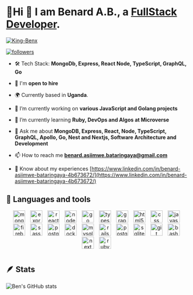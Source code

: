 # 🥷Hi 👋 I am Benard A.B., a [FullStack Developer](https://king-benx.github.io/my-portfolio/).

<p align="left"> <a href="https://github.com/ryo-ma/github-profile-trophy"><img src="https://github-profile-trophy.vercel.app/?username=King-Benx" alt="King-Benx" /></a> </p>


<p align="left">
  <a href="https://github.com/King-Benx?tab=followers">
    <img alt="followers" title="Follow me on Github" src="https://custom-icon-badges.demolab.com/github/followers/King-Benx?color=236ad3&labelColor=1335ba&style=for-the-badge&logo=person-add&label=Follow&logoColor=white"/></a>
</p>

- 🛠️ Tech Stack: **MongoDb, Express, React Node, TypeScript, GraphQL, Go**

- 🤝 I'm **open to hire**

- 🌍 Currently based in **Uganda**.

- 🔭 I’m currently working on **various JavaScript and Golang projects**

- 🌱 I’m currently learning **Ruby, DevOps and Algos at Microverse**

- 💬 Ask me about **MongoDB, Express, React, Node, TypeScript, GraphQL, Apollo, Go, Nest and Nextjs, Software Architecture and Development**

- 📫 How to reach me **benard.asiimwe.bataringaya@gmail.com**

- 📄 Know about my experiences [https://www.linkedin.com/in/benard-asiimwe-bataringaya-4b673672/](https://www.linkedin.com/in/benard-asiimwe-bataringaya-4b673672/)

## 💼 Languages and tools

<p align="center">
<img alt="mongo" width="33px" style="padding-right:10px;" src="https://cdn.jsdelivr.net/gh/devicons/devicon/icons/mongodb/mongodb-original.svg" />
<img alt="express" width="33px" style="padding-right:10px;" src="https://cdn.jsdelivr.net/gh/devicons/devicon/icons/express/express-original.svg" />
<img alt="react" width="33px" style="padding-right:10px;" src="https://cdn.jsdelivr.net/gh/devicons/devicon/icons/react/react-original.svg" />
<img alt="node" width="33px" style="padding-right:10px;" src="https://cdn.jsdelivr.net/gh/devicons/devicon/icons/nodejs/nodejs-original.svg" />
<img alt="go" width="33px" style="padding-right:10px;" src="https://cdn.jsdelivr.net/gh/devicons/devicon/icons/go/go-original.svg" />
<img alt="typescript" width="33px" style="padding-right:10px;" src="https://cdn.jsdelivr.net/gh/devicons/devicon/icons/typescript/typescript-original.svg" />
<img alt="graphql" width="33px" style="padding-right:10px;" src="https://cdn.jsdelivr.net/gh/devicons/devicon/icons/graphql/graphql-plain.svg" />
<img alt="html5" width="33px" style="padding-right:10px;" src="https://cdn.jsdelivr.net/gh/devicons/devicon/icons/html5/html5-original.svg" />
<img alt="css" width="33px" style="padding-right:10px;" src="https://cdn.jsdelivr.net/gh/devicons/devicon/icons/css3/css3-original.svg" />
<img alt="javascript" width="33px" style="padding-right:10px;" src="https://cdn.jsdelivr.net/gh/devicons/devicon/icons/javascript/javascript-original.svg" />
<img alt="firebase" width="33px" style="padding-right:10px;" src="https://cdn.jsdelivr.net/gh/devicons/devicon/icons/firebase/firebase-plain.svg" />
<img alt="sass" width="33px" style="padding-right:10px;" src="https://cdn.jsdelivr.net/gh/devicons/devicon/icons/sass/sass-original.svg" />
<img alt="postgres" width="33px" style="padding-right:10px;" src="https://cdn.jsdelivr.net/gh/devicons/devicon/icons/postgresql/postgresql-original.svg" />
<img alt="docker" width="33px" style="padding-right:10px;" src="https://cdn.jsdelivr.net/gh/devicons/devicon/icons/docker/docker-original.svg" />
<img alt="mysql" width="33px" style="padding-right:10px;" src="https://cdn.jsdelivr.net/gh/devicons/devicon/icons/mysql/mysql-original.svg" />
<img alt="rails" width="33px" style="padding-right:10px;" src="https://cdn.jsdelivr.net/gh/devicons/devicon/icons/rails/rails-original-wordmark.svg" />
<img alt="postgres" width="33px" style="padding-right:10px;" src="https://cdn.jsdelivr.net/gh/devicons/devicon/icons/postgresql/postgresql-original.svg" />
<img alt="sqlite" width="33px" style="padding-right:10px;" src="https://cdn.jsdelivr.net/gh/devicons/devicon/icons/sqlite/sqlite-original.svg" />
<img alt="git" width="33px" style="padding-right:10px;" src="https://cdn.jsdelivr.net/gh/devicons/devicon/icons/git/git-original.svg" />
<img alt="bash" width="33px" style="padding-right:10px;" src="https://cdn.jsdelivr.net/gh/devicons/devicon/icons/bash/bash-original.svg" />
<img alt="next" width="33px" style="padding-right:10px;" src="https://cdn.jsdelivr.net/gh/devicons/devicon/icons/nextjs/nextjs-original.svg" />
<img alt="ruby" width="33px" style="padding-right:10px;" src="https://cdn.jsdelivr.net/gh/devicons/devicon/icons/ruby/ruby-original.svg" />
</p>

#

## 🪶 Stats

![Ben's GitHub stats](https://github-readme-stats.vercel.app/api?username=King-Benx&count_private=true&show_icons=true&theme=ocean_dark)

#
